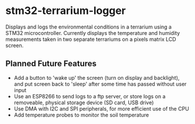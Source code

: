 # stm32-terrarium-logger
Displays and logs the environmental conditions in a terrarium using a STM32 microcontroller. Currently displays the temperature and humidity measurements taken in two separate terrariums on a pixels matrix LCD screen. 

## Planned Future Features
 - Add a button to 'wake up' the screen (turn on display and backlight), and put screen back to 'sleep' after some time has passed without user input
 - Use an ESP8266 to send logs to a ftp server, or store logs on a removeable, physical storage device (SD card, USB drive)
 - Use DMA with I2C and SPI peripherals, for more efficient use of the CPU
 - Add temperature probes to monitor the soil temperature
